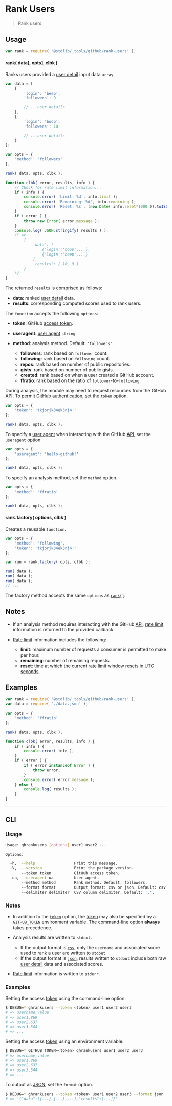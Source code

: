 <!--

@license Apache-2.0

Copyright (c) 2021 The Stdlib Authors.

Licensed under the Apache License, Version 2.0 (the "License");
you may not use this file except in compliance with the License.
You may obtain a copy of the License at

   http://www.apache.org/licenses/LICENSE-2.0

Unless required by applicable law or agreed to in writing, software
distributed under the License is distributed on an "AS IS" BASIS,
WITHOUT WARRANTIES OR CONDITIONS OF ANY KIND, either express or implied.
See the License for the specific language governing permissions and
limitations under the License.

-->

# Rank Users

> Rank users.

<!-- Section to include introductory text. Make sure to keep an empty line after the intro `section` element and another before the `/section` close. -->

<section class="intro">

</section>

<!-- /.intro -->

<!-- Package usage documentation. -->

<section class="usage">

## Usage

```javascript
var rank = require( '@stdlib/_tools/github/rank-users' );
```

<a name="rank"></a>

#### rank( data\[, opts], clbk )

Ranks users provided a [user detail][github-user-details] input data `array`.

<!-- run-disable -->

```javascript
var data = [
    {
        'login': 'beep',
        'followers': 9

        // ...user details
    },
    {
        'login': 'boop',
        'followers': 10

        // ...user details
    }
];

var opts = {
    'method': 'followers'
};

rank( data, opts, clbk );

function clbk( error, results, info ) {
    // Check for rate limit information...
    if ( info ) {
        console.error( 'Limit: %d', info.limit );
        console.error( 'Remaining: %d', info.remaining );
        console.error( 'Reset: %s', (new Date( info.reset*1000 )).toISOString() );
    }
    if ( error ) {
        throw new Error( error.message );
    }
    console.log( JSON.stringify( results ) );
    /* =>
        {
            'data': [
                {'login':'boop',...},
                {'login':'beep',...}
            ],
            'results': [ 10, 9 ]
        }
    */
}
```

The returned `results` is comprised as follows:

-   **data**: ranked [user detail][github-user-details] data.
-   **results**: corresponding computed scores used to rank users.

The `function` accepts the following `options`:

-   **token**: GitHub [access token][github-token].

-   **useragent**: [user agent][github-user-agent] `string`.

-   **method**: analysis method. Default: `'followers'`.
    -   **followers**: rank based on `follower` count.
    -   **following**: rank based on `following` count.
    -   **repos**: rank based on number of public repositories.
    -   **gists**: rank based on number of public gists.
    -   **created**: rank based on when a user created a GitHub account.
    -   **ffratio**: rank based on the ratio of `follower`-to-`following`.

During analysis, the module may need to request resources from the GitHub [API][github-api]. To permit GitHub [authentication][github-oauth2], set the [`token`][github-token] option.

<!-- run-disable -->

```javascript
var opts = {
    'token': 'tkjorjk34ek3nj4!'
};

rank( data, opts, clbk );
```

To specify a [user agent][github-user-agent] when interacting with the GitHub [API][github-api], set the `useragent` option.

<!-- run-disable -->

```javascript
var opts = {
    'useragent': 'hello-github!'
};

rank( data, opts, clbk );
```

To specify an analysis method, set the `method` option.

<!-- run-disable -->

```javascript
var opts = {
    'method': 'ffratio'
};

rank( data, opts, clbk );
```

#### rank.factory( options, clbk )

Creates a reusable `function`.

<!-- run-disable -->

```javascript
var opts = {
    'method': 'following',
    'token': 'tkjorjk34ek3nj4!'
};

var run = rank.factory( opts, clbk );

run( data );
run( data );
run( data );
// ...
```

The factory method accepts the same `options` as [`rank()`](#rank).

</section>

<!-- /.usage -->

<!-- Package usage notes. Make sure to keep an empty line after the `section` element and another before the `/section` close. -->

<section class="notes">

## Notes

-   If an analysis method requires interacting with the GitHub [API][github-api], [rate limit][github-rate-limit] information is returned to the provided callback.

-   [Rate limit][github-rate-limit] information includes the following:
    -   **limit**: maximum number of requests a consumer is permitted to make per hour.
    -   **remaining**: number of remaining requests.
    -   **reset**: time at which the current [rate limit][github-rate-limit] window resets in [UTC seconds][unix-time].

</section>

<!-- /.notes -->

<!-- Package usage examples. -->

<section class="examples">

## Examples

```javascript
var rank = require( '@stdlib/_tools/github/rank-users' );
var data = require( './data.json' );

var opts = {
    'method': 'ffratio'
};

rank( data, opts, clbk );

function clbk( error, results, info ) {
    if ( info ) {
        console.error( info );
    }
    if ( error ) {
        if ( error instanceof Error ) {
            throw error;
        }
        console.error( error.message );
    } else {
        console.log( results );
    }
}
```

</section>

<!-- /.examples -->

<!-- Section for describing a command-line interface. -->

* * *

<section class="cli">

## CLI

<!-- CLI usage documentation. -->

<section class="usage">

### Usage

```bash
Usage: ghrankusers [options] user1 user2 ...

Options:

  -h,  --help                 Print this message.
  -V,  --version              Print the package version.
       --token token          GitHub access token.
  -ua, --useragent ua         User agent.
       --method method        Rank method. Default: followers.
       --format format        Output format: csv or json. Default: csv.
       --delimiter delimiter  CSV column delimiter. Default: ','.
```

</section>

<!-- /.usage -->

<!-- CLI usage notes. Make sure to keep an empty line after the `section` element and another before the `/section` close. -->

<section class="notes">

### Notes

-   In addition to the [`token`][github-token] option, the [token][github-token] may also be specified by a [`GITHUB_TOKEN`][github-token] environment variable. The command-line option **always** takes precedence.

-   Analysis results are written to `stdout`.
    -   If the output format is [`csv`][csv], only the `username` and associated score used to rank a user are written to `stdout`.
    -   If the output format is [`json`][json], results written to `stdout` include both raw [user detail][github-user-details] data and associated scores.

-   [Rate limit][github-rate-limit] information is written to `stderr`.

</section>

<!-- /.notes -->

<!-- CLI usage examples. -->

<section class="examples">

### Examples

Setting the access [token][github-token] using the command-line option:

<!-- run-disable -->

```bash
$ DEBUG=* ghrankusers --token <token> user1 user2 user3
# => username,value
# => user1,869
# => user2,637
# => user3,544
# => ...
```

Setting the access [token][github-token] using an environment variable:

<!-- run-disable -->

```bash
$ DEBUG=* GITHUB_TOKEN=<token> ghrankusers user1 user2 user3
# => username,value
# => user1,869
# => user2,637
# => user3,544
# => ...
```

To output as [JSON][json], set the `format` option.

<!-- run-disable -->

```bash
$ DEBUG=* ghrankusers --token <token> user1 user2 user3 --format json
# => '{"data":[{...},{...},...],"results":[...]}'
```

</section>

<!-- /.examples -->

</section>

<!-- /.cli -->

<!-- Section to include cited references. If references are included, add a horizontal rule *before* the section. Make sure to keep an empty line after the `section` element and another before the `/section` close. -->

<section class="references">

</section>

<!-- /.references -->

<!-- Section for related `stdlib` packages. Do not manually edit this section, as it is automatically populated. -->

<section class="related">

</section>

<!-- /.related -->

<!-- Section for all links. Make sure to keep an empty line after the `section` element and another before the `/section` close. -->

<section class="links">

[unix-time]: https://en.wikipedia.org/wiki/Unix_time

[csv]: https://en.wikipedia.org/wiki/Comma-separated_values

[json]: http://www.json.org/

[github-user-details]: https://github.com/kgryte/github-user-details

[github-api]: https://developer.github.com/v3/

[github-token]: https://github.com/settings/tokens/new

[github-oauth2]: https://developer.github.com/v3/#oauth2-token-sent-in-a-header

[github-user-agent]: https://developer.github.com/v3/#user-agent-required

[github-rate-limit]: https://developer.github.com/v3/rate_limit/

</section>

<!-- /.links -->

